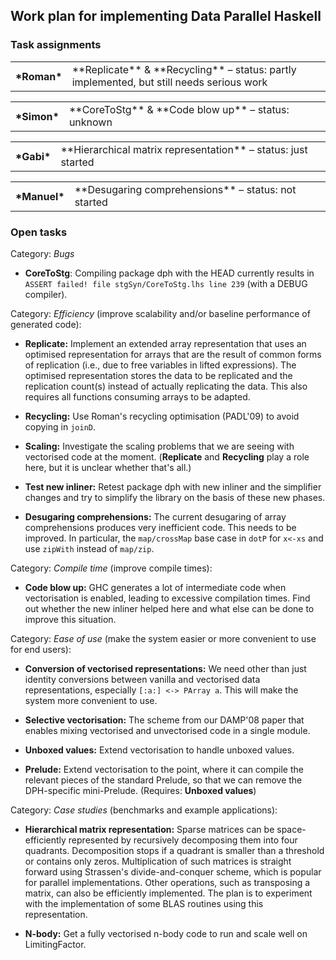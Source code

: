 ## Work plan for implementing Data Parallel Haskell

### Task assignments

<table><tr><th>*Roman*</th>
<td>**Replicate** & **Recycling**
– status: partly implemented, but still needs serious work
</td></tr></table>

<table><tr><th>*Simon*</th>
<td>**CoreToStg** & **Code blow up**
– status: unknown
</td></tr></table>

<table><tr><th>*Gabi*</th>
<td>**Hierarchical matrix representation**
– status: just started
</td></tr></table>

<table><tr><th>*Manuel*</th>
<td>**Desugaring comprehensions**
– status: not started
</td></tr></table>

### Open tasks


Category: *Bugs*

- **CoreToStg**: Compiling package dph with the HEAD currently results in `ASSERT failed! file stgSyn/CoreToStg.lhs line 239` (with a DEBUG compiler).


Category: *Efficiency* (improve scalability and/or baseline performance of generated code):

- **Replicate:** Implement an extended array representation that uses an optimised representation for arrays that are the result of common forms of replication (i.e., due to free variables in lifted expressions).  The optimised representation stores the data to be replicated and the replication count(s) instead of actually replicating the data.  This also requires all functions consuming arrays to be adapted.

- **Recycling:** Use Roman's recycling optimisation (PADL'09) to avoid copying in `joinD`.

- **Scaling:** Investigate the scaling problems that we are seeing with vectorised code at the moment.  (**Replicate** and **Recycling** play a role here, but it is unclear whether that's all.)

- **Test new inliner:** Retest package dph with new inliner and the simplifier changes and try to simplify the library on the basis of these new phases.

- **Desugaring comprehensions:** The current desugaring of array comprehensions produces very inefficient code.  This needs to be improved.  In particular, the `map/crossMap` base case in `dotP` for `x<-xs` and use `zipWith` instead of `map/zip`.


Category:  *Compile time* (improve compile times):

- **Code blow up:** GHC generates a lot of intermediate code when vectorisation is enabled, leading to excessive compilation times.  Find out whether the new inliner helped here and what else can be done to improve this situation.


Category: *Ease of use* (make the system easier or more convenient to use for end users):

- **Conversion of vectorised representations:** We need other than just identity conversions between vanilla and vectorised data representations, especially `[:a:] <-> PArray a`.  This will make the system more convenient to use.

- **Selective vectorisation:** The scheme from our DAMP'08 paper that enables mixing vectorised and unvectorised code in a single module.

- **Unboxed values:** Extend vectorisation to handle unboxed values.

- **Prelude:** Extend vectorisation to the point, where it can compile the relevant pieces of the standard Prelude, so that we can remove the DPH-specific mini-Prelude.  (Requires: **Unboxed values**)


Category: *Case studies* (benchmarks and example applications):

- **Hierarchical matrix representation:** Sparse matrices can be space-efficiently represented by recursively decomposing them into four quadrants.  Decomposition stops if a quadrant is smaller than a threshold or contains only zeros.  Multiplication of such matrices is straight forward using Strassen's divide-and-conquer scheme, which is popular for parallel implementations.  Other operations, such as transposing a matrix, can also be efficiently implemented.  The plan is to experiment with the implementation of some BLAS routines using this representation.

- **N-body:** Get a fully vectorised n-body code to run and scale well on LimitingFactor.
